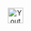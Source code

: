 <p align="center">
  <a href="https://t.me/camelBalls" target="_blank"><img width="32px" alt="Youtube" title="Telegram" src="https://upload.wikimedia.org/wikipedia/commons/thumb/8/82/Telegram_logo.svg/2048px-Telegram_logo.svg.png"/></a>
</p>
